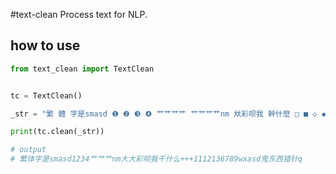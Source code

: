 #text-clean
Process text for NLP.


## how to use
```python
from text_clean import TextClean


tc = TextClean()

_str = "繁 體 字是smasd ❶ ❷ ❸ ❹ 艹艹艹艹 艹艹艹艹nm 夶彩呗我 幹什麼 □ ■ ◇ ◆ − ++++++++ ⑪ ⑫ ⑬  ⒍ ⒎ ⒏ ⒐ W,X  asd鬼东 西錯 鍼٩(๑ᵒ̴̶͈᷄ᗨᵒ̴̶͈᷅)و q🕓🕛"

print(tc.clean(_str))

# output
# 繁体字是smasd1234艹艹艹nm大大彩呗我干什么+++1112136789wxasd鬼东西错针q
```